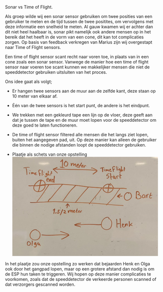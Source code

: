 Sonar vs Time of Flight.

Als groep wilde wij een sonar sensor gebruiken om twee posities van een gebruiker te meten en de tijd tussen de twee positites, om vervolgens met deze informatie een snelheid te meten.
Al gauw kwamen wij er achter dan dit niet heel haalbaar is, sonar pikt namelijk ook andere mensen op in het bereik dat het heeft in de vorm van een cone, dit kan tot complicaties zorgen.
Op basis van feedback verkregen van Marius zijn wij overgestapt naar Time of Flight sensors.


Een time of flight sensor scant recht naar voren toe, in plaats van in een cone zoals een sonar sensor.
Vanwege de manier hoe een time of flight sensor naar voeren toe scant kunnen we makkelijker mensen die niet de speeddetector gebruiken uitsluiten van het proces. 


Ons idee gaat als volgt;


- Er hangen twee sensors aan de muur aan de zelfde kant, deze staan op 10 meter van elkaar af.
- Één van de twee sensors is het start punt, de andere is het eindpunt.
- We trekken met een gekleurd tape een lijn op de vloer, deze geeft aan dat je tussen de tape en de muur moet lopen voor de speeddetector om deze goed te laten functioneren.
- De time of flight sensor filtered alle mensen die het langs ziet lopen, buiten het aangegeven pad, uit. Op deze manier kan alleen de gebruiker die binnen de nodige afstanden loopt de speeddetector gebruiken.

- Plaatje als schets van onze opstelling
![alt text](image.png)

 In het plaatje zou onze opstelling zo werken dat bejaarden Henk en Olga ook door het gangpad lopen, maar op een grotere afstand dan nodig is om de ESP hun taken te triggeren. Wij hopen op deze manier complicaties te voorkomen, zoals dat de speeddetector de verkeerde personen scanned of dat verzorgers gescanned worden.
